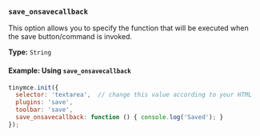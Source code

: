 ### `save_onsavecallback`

This option allows you to specify the function that will be executed when the save button/command is invoked.

**Type:** `String`

#### Example: Using `save_onsavecallback`

```js
tinymce.init({
  selector: 'textarea',  // change this value according to your HTML
  plugins: 'save',
  toolbar: 'save',
  save_onsavecallback: function () { console.log('Saved'); }
});
```


